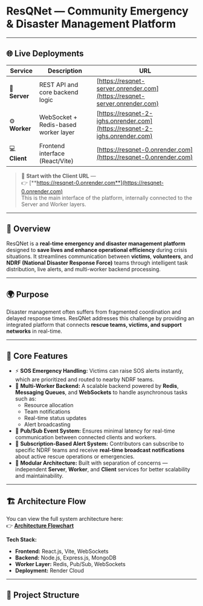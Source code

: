 
# ResQNet — Community Emergency & Disaster Management Platform

---

## 🌐 Live Deployments

| Service | Description | URL |
|----------|--------------|-----|
| 🧠 **Server** | REST API and core backend logic | [https://resqnet-server.onrender.com](https://resqnet-server.onrender.com) |
| ⚙️ **Worker** | WebSocket + Redis-based worker layer | [https://resqnet-2-ighs.onrender.com](https://resqnet-2-ighs.onrender.com) |
| 💻 **Client** | Frontend interface (React/Vite) | [https://resqnet-0.onrender.com](https://resqnet-0.onrender.com) |

> 🧭 **Start with the Client URL** —  
> 👉 [**https://resqnet-0.onrender.com**](https://resqnet-0.onrender.com)  
> This is the main interface of the platform, internally connected to the Server and Worker layers.

---

## 🚀 Overview

ResQNet is a **real-time emergency and disaster management platform** designed to **save lives and enhance operational efficiency** during crisis situations. It streamlines communication between **victims**, **volunteers**, and **NDRF (National Disaster Response Force)** teams through intelligent task distribution, live alerts, and multi-worker backend processing.

---

## 🌍 Purpose
Disaster management often suffers from fragmented coordination and delayed response times. ResQNet addresses this challenge by providing an integrated platform that connects **rescue teams, victims, and support networks** in real-time.

---

## 🧠 Core Features
- ⚡ **SOS Emergency Handling:** Victims can raise SOS alerts instantly, which are prioritized and routed to nearby NDRF teams.
- 🧵 **Multi-Worker Backend:** A scalable backend powered by **Redis**, **Messaging Queues**, and **WebSockets** to handle asynchronous tasks such as:
  - Resource allocation  
  - Team notifications  
  - Real-time status updates  
  - Alert broadcasting  
- 📡 **Pub/Sub Event System:** Ensures minimal latency for real-time communication between connected clients and workers.
- 🔔 **Subscription-Based Alert System:** Contributors can subscribe to specific NDRF teams and receive **real-time broadcast notifications** about active rescue operations or emergencies.
- 🧩 **Modular Architecture:** Built with separation of concerns — independent **Server**, **Worker**, and **Client** services for better scalability and maintainability.

---

## 🏗️ Architecture Flow

You can view the full system architecture here:  
👉 [**Architecture Flowchart**](https://drive.google.com/file/d/1BeUZKotzJV-82lHw_J0-7-bsVogb2iSF/view)

**Tech Stack:**
- **Frontend:** React.js, Vite, WebSockets  
- **Backend:** Node.js, Express.js, MongoDB  
- **Worker Layer:** Redis, Pub/Sub, WebSockets  
- **Deployment:** Render Cloud

---

## 🧩 Project Structure


